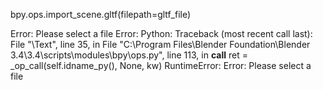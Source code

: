  bpy.ops.import_scene.gltf(filepath=gltf_file)
 
Error: Please select a file
Error: Python: Traceback (most recent call last):
  File "\Text", line 35, in <module>
  File "C:\Program Files\Blender Foundation\Blender 3.4\3.4\scripts\modules\bpy\ops.py", line 113, in __call__
    ret = _op_call(self.idname_py(), None, kw)
RuntimeError: Error: Please select a file
